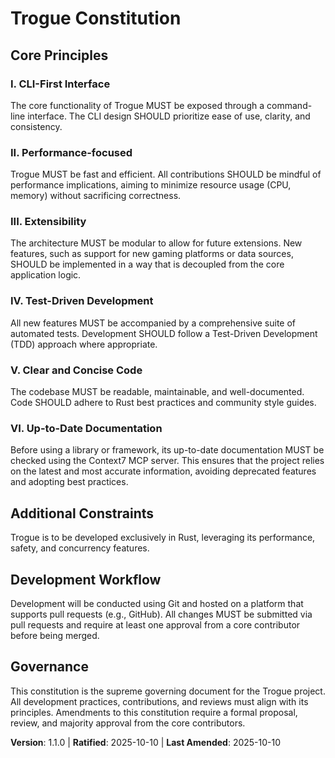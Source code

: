 <!--
Sync Impact Report:
- Version change: 1.0.0 → 1.1.0
- List of modified principles: None
- Added sections:
  - Principle VI. Up-to-Date Documentation
- Removed sections: None
- Templates requiring updates:
  - ✅ .specify/templates/plan-template.md
- Follow-up TODOs: None
-->
# Trogue Constitution

## Core Principles

### I. CLI-First Interface
The core functionality of Trogue MUST be exposed through a command-line interface. The CLI design SHOULD prioritize ease of use, clarity, and consistency.

### II. Performance-focused
Trogue MUST be fast and efficient. All contributions SHOULD be mindful of performance implications, aiming to minimize resource usage (CPU, memory) without sacrificing correctness.

### III. Extensibility
The architecture MUST be modular to allow for future extensions. New features, such as support for new gaming platforms or data sources, SHOULD be implemented in a way that is decoupled from the core application logic.

### IV. Test-Driven Development
All new features MUST be accompanied by a comprehensive suite of automated tests. Development SHOULD follow a Test-Driven Development (TDD) approach where appropriate.

### V. Clear and Concise Code
The codebase MUST be readable, maintainable, and well-documented. Code SHOULD adhere to Rust best practices and community style guides.

### VI. Up-to-Date Documentation
Before using a library or framework, its up-to-date documentation MUST be checked using the Context7 MCP server. This ensures that the project relies on the latest and most accurate information, avoiding deprecated features and adopting best practices.

## Additional Constraints

Trogue is to be developed exclusively in Rust, leveraging its performance, safety, and concurrency features.

## Development Workflow

Development will be conducted using Git and hosted on a platform that supports pull requests (e.g., GitHub). All changes MUST be submitted via pull requests and require at least one approval from a core contributor before being merged.

## Governance

This constitution is the supreme governing document for the Trogue project. All development practices, contributions, and reviews must align with its principles. Amendments to this constitution require a formal proposal, review, and majority approval from the core contributors.

**Version**: 1.1.0 | **Ratified**: 2025-10-10 | **Last Amended**: 2025-10-10